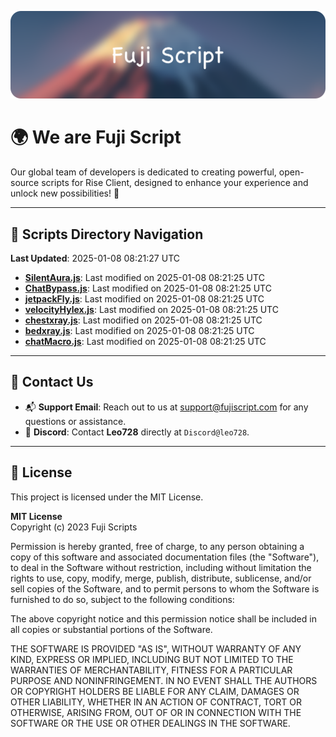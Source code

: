 ![Banner](.github/b.webp)

# 🌍 **We are Fuji Script**

Our global team of developers is dedicated to creating powerful, open-source scripts for Rise Client, designed to enhance your experience and unlock new possibilities! 🌟

---
<!-- SCRIPTS_NAVIGATION_START -->
## 📂 **Scripts Directory Navigation**

**Last Updated**: 2025-01-08 08:21:27 UTC

- **[SilentAura.js](scripts/SilentAura.js)**: Last modified on 2025-01-08 08:21:25 UTC
- **[ChatBypass.js](scripts/ChatBypass.js)**: Last modified on 2025-01-08 08:21:25 UTC
- **[jetpackFly.js](scripts/jetpackFly.js)**: Last modified on 2025-01-08 08:21:25 UTC
- **[velocityHylex.js](scripts/velocityHylex.js)**: Last modified on 2025-01-08 08:21:25 UTC
- **[chestxray.js](scripts/chestxray.js)**: Last modified on 2025-01-08 08:21:25 UTC
- **[bedxray.js](scripts/bedxray.js)**: Last modified on 2025-01-08 08:21:25 UTC
- **[chatMacro.js](scripts/chatMacro.js)**: Last modified on 2025-01-08 08:21:25 UTC

<!-- SCRIPTS_NAVIGATION_END -->

---

## 💬 **Contact Us**  
- 📬 **Support Email**: Reach out to us at [support@fujiscript.com](mailto:support@fujiscript.com) for any questions or assistance.  
- 💬 **Discord**: Contact **Leo728** directly at `Discord@leo728`.

---

## 📜 **License**

This project is licensed under the MIT License.  

**MIT License**  
Copyright (c) 2023 Fuji Scripts  

Permission is hereby granted, free of charge, to any person obtaining a copy of this software and associated documentation files (the "Software"), to deal in the Software without restriction, including without limitation the rights to use, copy, modify, merge, publish, distribute, sublicense, and/or sell copies of the Software, and to permit persons to whom the Software is furnished to do so, subject to the following conditions:  

The above copyright notice and this permission notice shall be included in all copies or substantial portions of the Software.  

THE SOFTWARE IS PROVIDED "AS IS", WITHOUT WARRANTY OF ANY KIND, EXPRESS OR IMPLIED, INCLUDING BUT NOT LIMITED TO THE WARRANTIES OF MERCHANTABILITY, FITNESS FOR A PARTICULAR PURPOSE AND NONINFRINGEMENT. IN NO EVENT SHALL THE AUTHORS OR COPYRIGHT HOLDERS BE LIABLE FOR ANY CLAIM, DAMAGES OR OTHER LIABILITY, WHETHER IN AN ACTION OF CONTRACT, TORT OR OTHERWISE, ARISING FROM, OUT OF OR IN CONNECTION WITH THE SOFTWARE OR THE USE OR OTHER DEALINGS IN THE SOFTWARE.  
